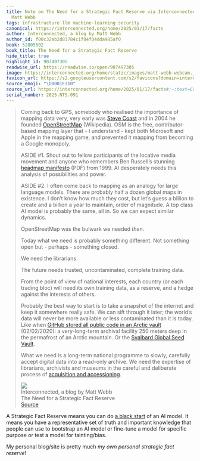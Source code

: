 ```yaml
---
title: Note on The Need for a Strategic Fact Reserve via Interconnected, a blog by
  Matt Webb
tags: infrastructure llm machine-learning security
canonical: https://interconnected.org/home/2025/01/17/facts
author: Interconnected, a blog by Matt Webb
author_id: f00c32ab2d83784c1f84f04dda985af0
book: 52805502
book_title: The Need for a Strategic Fact Reserve
hide_title: true
highlight_id: 907497305
readwise_url: https://readwise.io/open/907497305
image: https://interconnected.org/home/static/images/matt-webb-webcam.jpg?v=1
favicon_url: https://s2.googleusercontent.com/s2/favicons?domain=interconnected.org
source_emoji: "\U0001F310"
source_url: https://interconnected.org/home/2025/01/17/facts#:~:text=Coming%20back%20to,%28https%3A%2F%2Fcollectionstrust.org.uk%2Fwp-content%2Fuploads%2F2017%2F11%2FAcquisition-and-accessioning.pdf%29.
serial_number: 2025.NTS.091
---
```

> Coming back to GPS, somebody who realised the importance of mapping data very, very early was [Steve Coast](https://en.wikipedia.org/wiki/Steve_Coast) and in 2004 he founded [OpenStreetMap](https://en.wikipedia.org/wiki/OpenStreetMap) (Wikipedia). OSM is the free, contributor-based mapping layer that - I understand - kept both Microsoft and Apple in the mapping game, and prevented it mapping from becoming a Google monopoly.
> 
> ASIDE #1. Shout out to fellow participants of the locative media movement and anyone who remembers Ben Russell’s stunning [headmap manifesto](http://www.technoccult.net/wp-content/uploads/library/headmap-manifesto.pdf) (PDF) from 1999. AI desperately needs this analysis of possibilities and power.
> 
> ASIDE #2. I often come back to mapping as an analogy for large language models. There are probably half a dozen global maps in existence. I don’t know how much they cost, but let’s guess a billion to create and a billion a year to maintain, order of magnitude. A top class AI model is probably the same, all in. So we can expect similar dynamics.
> 
> OpenStreetMap was the bulwark we needed *then.*
> 
> Today what we need is probably something different. Not something open but - perhaps - something closed.
> 
> We need the librarians
> 
> The future needs trusted, uncontaminated, complete training data.
> 
> From the point of view of national interests, each country (or each trading bloc) will need its own training data, as a reserve, and a hedge against the interests of others.
> 
> Probably the best way to start is to take a snapshot of the internet and keep it somewhere really safe. We can sift through it later; the world’s data will never be more available or less contaminated than it is today. Like when [GitHub stored all public code in an Arctic vault](https://archiveprogram.github.com/arctic-vault/) (02/02/2020): a very-long-term archival facility 250 meters deep in the permafrost of an Arctic mountain. Or the [Svalbard Global Seed Vault](https://en.wikipedia.org/wiki/Svalbard_Global_Seed_Vault).
> 
> What we need is a long-term national programme to slowly, carefully accept digital data into a read-only archive. We need the expertise of librarians, archivists and museums in the careful and deliberate process of [acquisition and accessioning](https://collectionstrust.org.uk/wp-content/uploads/2017/11/Acquisition-and-accessioning.pdf).
> <div class="quoteback-footer"><div class="quoteback-avatar"><img class="mini-favicon" src="https://s2.googleusercontent.com/s2/favicons?domain=interconnected.org"></div><div class="quoteback-metadata"><div class="metadata-inner"><span style="display:none">FROM:</span><div aria-label="Interconnected, a blog by Matt Webb" class="quoteback-author"> Interconnected, a blog by Matt Webb</div><div aria-label="The Need for a Strategic Fact Reserve" class="quoteback-title"> The Need for a Strategic Fact Reserve</div></div></div><div class="quoteback-backlink"><a target="_blank" aria-label="go to the full text of this quotation" rel="noopener" href="https://interconnected.org/home/2025/01/17/facts#:~:text=Coming%20back%20to,%28https%3A%2F%2Fcollectionstrust.org.uk%2Fwp-content%2Fuploads%2F2017%2F11%2FAcquisition-and-accessioning.pdf%29." class="quoteback-arrow"> Source</a></div></div>

A Strategic Fact Reserve means you can do [a black start](https://www.joshbeckman.org/notes/639854126) of an AI model. It means you have a representative set of truth and important knowledge that people can use to bootstrap an AI model or fine-tune a model for specific purpose or test a model for tainting/bias.

My personal blog/site is pretty much *my own personal strategic fact reserve*!